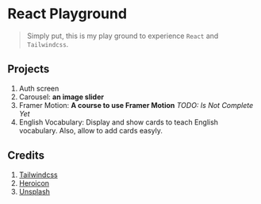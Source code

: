 # React Playground

> Simply put, this is my play ground to experience `React` and `Tailwindcss`.  

## Projects
1. Auth screen
2. Carousel: __an image slider__
3. Framer Motion: __A course to use Framer Motion__ *TODO: Is Not Complete Yet*
4. English Vocabulary: Display and show cards to teach English vocabulary. Also, allow to add cards easyly.


## Credits
1. [Tailwindcss](https://tailwindcss.com/)
2. [Heroicon](https://github.com/tailwindlabs/heroicons)
2. [Unsplash](https://unsplash.com/)
